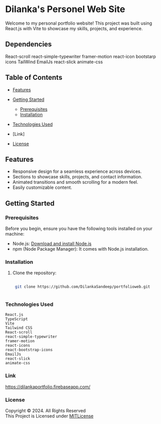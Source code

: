 # Dilanka's Personel Web Site

Welcome to my personal portfolio website! This project was built using React.js with Vite to showcase my skills, projects, and experience.
## Dependencies
React-scroll
react-simple-typewriter
framer-motion
react-icon
bootstarp icons
TailWind
EmailJs
react-slick
animate-css

## Table of Contents

- [Features](#features)
- [Getting Started](#getting-started)
    - [Prerequisites](#prerequisites)
    - [Installation](#installation)
- [Technologies Used](#technologies-used)
- [Link]

- [License](#license)

## Features

- Responsive design for a seamless experience across devices.
- Sections to showcase skills, projects, and contact information.
- Animated transitions and smooth scrolling for a modern feel.
- Easily customizable content.

## Getting Started

### Prerequisites

Before you begin, ensure you have the following tools installed on your machine:

- Node.js: [Download and install Node.js](https://nodejs.org/)
- npm (Node Package Manager): It comes with Node.js installation.

### Installation

1. Clone the repository:

   ```bash
  
    git clone https://github.com/DilankaSandeep/portfolioweb.git
    
### Technologies Used

    React.js
    TypeScript
    Vite
    Tailwind CSS
    React-scroll
    react-simple-typewriter
    framer-motion
    react-icons
    react-bootstrap-icons
    EmailJs
    react-slick
    animate-css

### Link

https://dilankaportfolio.firebaseapp.com/

### License
Copyright &copy; 2024. All Rights Reserved <br>
This Project is Licensed under [MITLicense](License.txt)

